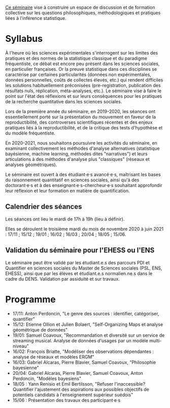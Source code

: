[Ce séminaire](http://www.sciences.sociales.ens.fr/Administrer-la-preuve-statistique.html) vise à construire un espace de discussion et de formation collective sur les questions philosophiques, méthodologiques et pratiques liées à l'inférence statistique.

# Syllabus

À l'heure où les sciences expérimentales s'interrogent sur les limites des pratiques et des normes de la statistique classique et du paradigme fréquentiste, ce débat est encore peu présent dans les sciences sociales, en particulier françaises. Or la preuve statistique dans ces disciplines se caractérise par certaines particularités (données non expérimentales, données personnelles, coûts de collectes élevés, etc.) qui rendent difficiles les solutions habituellement préconisées (pre-registration, publication des résultats nuls, réplication, méta-analyses, etc.). Le séminaire vise à faire le point sur l'état des réflexions et sur leurs conséquences pour les pratiques de la recherche quantitative dans les sciences sociales.

Lors de la première année du séminaire, en 2019-2020, les séances ont essentiellement porté sur la présentation du mouvement en faveur de la reproductibilité, des controverses scientifiques récentes et des enjeux pratiques liés à la reproductibilité, et de la critique des tests d'hypothèse et du modèle fréquentiste. 

En 2020-2021, nous souhaitons poursuivre les activités du séminaire, en examinant collectivement les méthodes d'analyse alternatives (statistique bayésienne, machine learning, méthodes dites "narratives") et leurs articulations à des méthodes d'analyse plus "classiques" (réseaux et analyses géométriques). 

Le séminaire est ouvert à des étudiant·e·s avancé·e·s, maîtrisant les bases du raisonnement quantitatif en sciences sociales, ainsi qu'à des doctorant·e·s et à des enseignant·e·s-chercheur·e·s souhaitant approfondir leur réflexion et leur formation en matière de quantification.

## Calendrier des séances

Les séances ont lieu le mardi de 17h à 19h (lieu à définir).

Elles se déroulent le troisième mardi du mois de novembre 2020 à juin 2021 : 17/11 ; 15/12 ; 19/01 ; 16/02 ; 16/03 ; 20/04 ; 18/05 ; 15/06.

## Validation du séminaire pour l'EHESS ou l'ENS
Le séminaire peut être validé par les étudiant.e.s des parcours PDI et Quantifier en sciences sociales du Master de Sciences sociales (PSL, ENS, EHESS), ainsi que par les élèves et étudiant.e.s normalien.ne.s dans le cadre du DENS. Validation par assiduité et sur travaux.

# Programme

+ 17/11: Anton Perdoncin, "Le genre des sources : identifier, catégoriser, quantifier"
+ 15/12: Etienne Ollion et Julien Bolaert, "Self-Organizing Maps et analyse géométrique de données"
+ 19/01: Samuel Coavoux, "Recommandation et diversité sur un service de streaming musical. Analyse de données d'usages par un modèle multi-niveau"
+ 16/02: François Briatte, "Modéliser des observations dépendantes : analyse de réseaux et modèles ERGM"
+ 16/03: Gabriel Alcaras, Pierre Blavier, Samuel Coavoux, "Philosophie bayesienne"
+ 20/04: Gabriel Alcaras, Pierre Blavier, Samuel Coavoux, Anton Perdoncin, "Modèles bayesiens"
+ 18/05 : Yann Renisio et  Emil Bertilsson, "Refuser l'inaccessible? Quantifier l'ajustement des aspirations aux possibles objectifs de potentiels candidats à l'enseignement supérieur suédois"
+ 15/06 : Présentation des travaux des participant·e·s
